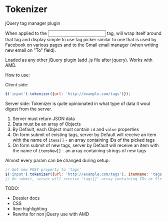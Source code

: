 Tokenizer
=========

jQuery tag manager plugin

When applied to the <input> tag, will wrap itself around that tag and display
simple to use tag picker similar to one that is used by Facebook on various
pages and to the Gmail email manager (when writing new email on "To" field).

Loaded as any other jQuery plugin (add .js file after jquery). Works with AMD.

How to use:

Client side:

````js
$('input').tokenizer({url: 'http://example.com/tags')});
````

Server side:
Tokenizer is quite opinionated in what type of data it woul digest from the server.

1. Server must return JSON data
2. Data must be an array of Objects
3. By Default, each Object must contain `id` and `value` properties
4. On form submit of existing tags, server by Default will receive an item with
the name of `items[]` - an array containing IDs of the picked tags
5. On form submit of new tags, server by Default will receive an item with the
name of `itemsNew[]` - an array containing strings of new tags

Almost every param can be changed during setup:

````js
// Set new POST property to 'tags'
$('input').tokenizer({url: 'http://example.com/tags'), itemName: 'tags'});
// On submit, server will receive 'tags[]' array containing IDs or String of the tags
````

TODO:

* Dossier docs
* CSS
* Item highlighting
* Rewrite for non jQuery use with AMD

